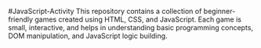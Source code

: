 #JavaScript-Activity 
This repository contains a collection of beginner-friendly games created using HTML, CSS, and JavaScript. Each game is small, interactive, and helps in understanding basic programming concepts, DOM manipulation, and JavaScript logic building.

